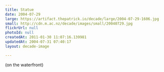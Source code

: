```yaml
---
title: Statue
date: 2004-07-29
large: https://artifact.thepatrick.io/decade/large/2004-07-29-1606.jpg
small: http://cdn.m.ac.nz/decade/images/small/20040729.jpg
flickrUrl: null
photoId: null
createdAt: 2011-01-30 11:07:16.139981
updatedAt: 2004-07-31 07:40:17
layout: decade-image

---
```

(on the waterfront)
